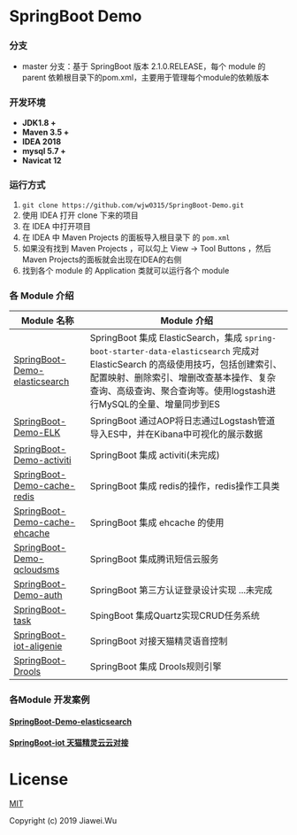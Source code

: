 ﻿# SpringBoot Demo

### 分支

- master 分支：基于 SpringBoot 版本 2.1.0.RELEASE，每个 module 的 parent 依赖根目录下的pom.xml，主要用于管理每个module的依赖版本

### 开发环境

- **JDK1.8 +**
- **Maven 3.5 +**
- **IDEA 2018**
- **mysql 5.7 +** 
- **Navicat 12**

### 运行方式

1. `git clone https://github.com/wjw0315/SpringBoot-Demo.git`
2. 使用 IDEA 打开 clone 下来的项目
3. 在 IDEA 中打开项目
4. 在 IDEA 中 Maven Projects 的面板导入根目录下 的 `pom.xml`
5. 如果没有找到 Maven Projects ，可以勾上 View -> Tool Buttons ，然后Maven Projects的面板就会出现在IDEA的右侧
6. 找到各个 module 的 Application 类就可以运行各个 module 


### 各 Module 介绍

| Module 名称                                                  | Module 介绍                                                  |
| ------------------------------------------------------------ | ------------------------------------------------------------ |
| [SpringBoot-Demo-elasticsearch](./SpringBoot-Demo-elasticsearch) | SpringBoot 集成 ElasticSearch，集成 `spring-boot-starter-data-elasticsearch` 完成对 ElasticSearch 的高级使用技巧，包括创建索引、配置映射、删除索引、增删改查基本操作、复杂查询、高级查询、聚合查询等。使用logstash进行MySQL的全量、增量同步到ES |
| [SpringBoot-Demo-ELK](./SpringBoot-Demo-ELK) | SpringBoot 通过AOP将日志通过Logstash管道导入ES中，并在Kibana中可视化的展示数据 |
| [SpringBoot-Demo-activiti](./SpringBoot-Demo-activiti) | SpringBoot 集成 activiti(未完成) |
| [SpringBoot-Demo-cache-redis](./SpringBoot-Demo-cache-redis)| SpringBoot 集成 redis的操作，redis操作工具类|
| [SpringBoot-Demo-cache-ehcache](./SpringBoot-Demo-cache-ehcache)| SpringBoot 集成 ehcache 的使用|
| [SpringBoot-Demo-qcloudsms](./SpringBoot-Demo-qcloudsms) | SpringBoot 集成腾讯短信云服务 |
| [SpringBoot-Demo-auth](./SpringBoot-Demo-auth) | SpringBoot 第三方认证登录设计实现 ...未完成|
| [SpringBoot-task](./SpringBoot-task) | SpingBoot 集成Quartz实现CRUD任务系统 | 
| [SpringBoot-iot-aligenie](./SpringBoot-iot-aligenie) | SpringBoot 对接天猫精灵语音控制 |
| [SpringBoot-Drools](./SpringBoot-Drools) | SpringBoot 集成 Drools规则引擎 |

### 各Module 开发案例

#### [SpringBoot-Demo-elasticsearch]()

#### [SpringBoot-iot 天猫精灵云云对接](https://www.yuque.com/wjwcloud/note/kfs7fm)



# License

[MIT](http://opensource.org/licenses/MIT)

Copyright (c) 2019 Jiawei.Wu